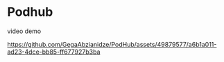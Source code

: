 # Podhub

video demo


https://github.com/GegaAbzianidze/PodHub/assets/49879577/a6b1a011-ad23-4dce-bb85-ff677927b3ba

